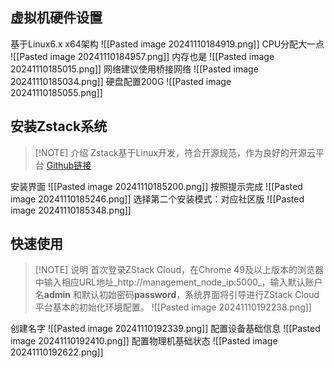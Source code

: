 ## 虚拟机硬件设置

基于Linux6.x x64架构
![[Pasted image 20241110184919.png]]
CPU分配大一点
![[Pasted image 20241110184957.png]]
内存也是
![[Pasted image 20241110185015.png]]
网络建议使用桥接网络
![[Pasted image 20241110185034.png]]
硬盘配置200G
![[Pasted image 20241110185055.png]]
## 安装Zstack系统


> [!NOTE] 介绍
> Zstack基于Linux开发，符合开源规范，作为良好的开源云平台
> [Github链接](https://github.com/zstackio/zstack)

安装界面
![[Pasted image 20241110185200.png]]
按照提示完成
![[Pasted image 20241110185246.png]]
选择第二个安装模式：对应社区版
![[Pasted image 20241110185348.png]]

## 快速使用

> [!NOTE] 说明
> 首次登录ZStack Cloud，在Chrome 49及以上版本的浏览器中输入相应URL地址_http://management_node_ip:5000_，输入默认账户名**admin** 和默认初始密码**password**，系统界面将引导进行ZStack Cloud平台基本的初始化环境配置。
![[Pasted image 20241110192238.png]]

创建名字
![[Pasted image 20241110192339.png]]
配置设备基础信息
![[Pasted image 20241110192410.png]]
配置物理机基础状态
![[Pasted image 20241110192622.png]]
